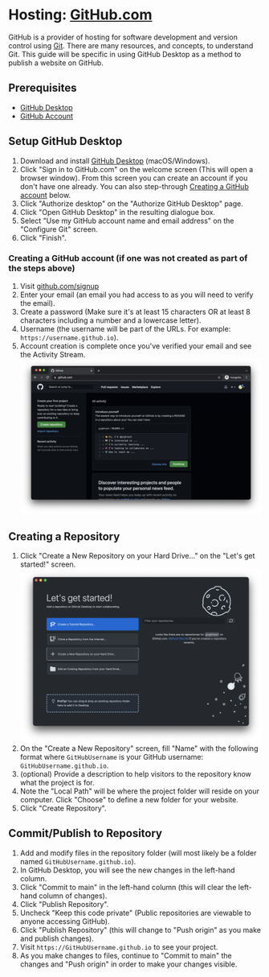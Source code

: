 # Hosting: [GitHub.com](https://github.com/)

GitHub is a provider of hosting for software development and version control using [Git](https://en.wikipedia.org/wiki/Git). There are many resources, and concepts, to understand Git. This guide will be specific in using GitHub Desktop as a method to publish a website on GitHub.

## Prerequisites
- [GitHub Desktop](https://desktop.github.com/)
- [GitHub Account](https://github.com/)

## Setup GitHub Desktop
1. Download and install [GitHub Desktop](https://desktop.github.com/) (macOS/Windows).
2. Click "Sign in to GitHub.com" on the welcome screen (This will open a browser window). From this screen you can create an account if you don't have one already. You can also step-through [Creating a GitHub account](#creating-a-github-account-if-one-was-created-as-part-of-the-steps-aboove) below.
3. Click "Authorize desktop" on the "Authorize GitHub Desktop" page.
4. Click "Open GitHub Desktop" in the resulting dialogue box.
5. Select "Use my GitHub account name and email address" on the "Configure Git" screen.
6. Click "Finish".

### Creating a GitHub account (if one was not created as part of the steps above)
1. Visit [github.com/signup](https://github.com/signup)
2. Enter your email (an email you had access to as you will need to verify the email).
3. Create a password (Make sure it's at least 15 characters OR at least 8 characters including a number and a lowercase letter).
4. Username (the username will be part of the URLs. For example: `https://username.github.io`).
5. Account creation is complete once you've verified your email and see the Activity Stream.
![GitHub.com Activity Feed](./media/6.png)

## Creating a Repository
1. Click "Create a New Repository on your Hard Drive..." on the "Let's get started!" screen.
![Let's get start screen of GitHub Desktop](./media/7.png)
2. On the "Create a New Repository" screen, fill "Name" with the following format where `GitHubUsername` is your GitHub username: `GitHubUsername.github.io`.
3. (optional) Provide a description to help visitors to the repository know what the project is for.
4. Note the "Local Path" will be where the project folder will reside on your computer. Click "Choose" to define a new folder for your website.
5. Click "Create Repository".

## Commit/Publish to Repository
1. Add and modify files in the repository folder (will most likely be a folder named `GitHubUsername.github.io`).
2. In GitHub Desktop, you will see the new changes in the left-hand column.
3. Click "Commit to main" in the left-hand column (this will clear the left-hand column of changes).
4. Click "Publish Repository".
5. Uncheck "Keep this code private" (Public repositories are viewable to anyone accessing GitHub).
6. Click "Publish Repository" (this will change to "Push origin" as you make and publish changes).
7. Visit `https://GitHubUsername.github.io` to see your project.
8. As you make changes to files, continue to "Commit to main" the changes and "Push origin" in order to make your changes visible.